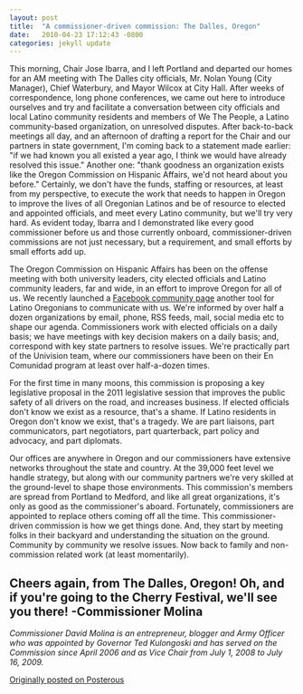 ```yaml
---
layout: post
title:  "A commissioner-driven commission: The Dalles, Oregon"
date:   2010-04-23 17:12:43 -0800
categories: jekyll update
---
```

This morning, Chair Jose Ibarra, and I left Portland and departed our homes for an AM meeting with The Dalles city officials, Mr. Nolan Young (City Manager), Chief Waterbury, and Mayor Wilcox at City Hall. After weeks of correspondence, long phone conferences, we came out here to introduce ourselves and try and facilitate a conversation between city officials and local Latino community residents and members of We The People, a Latino community-based organization, on unresolved disputes. After back-to-back meetings all day, and an afternoon of drafting a report for the Chair and our partners in state government, I'm coming back to a statement made earlier: "if we had known you all existed a year ago, I think we would have already resolved this issue." Another one: "thank goodness an organization exists like the Oregon Commission on Hispanic Affairs, we'd not heard about you before." Certainly, we don't have the funds, staffing or resources, at least from my perspective, to execute the work that needs to happen in Oregon to improve the lives of all Oregonian Latinos and be of resource to elected and appointed officials, and meet every Latino community, but we'll try very hard. As evident today, Ibarra and I demonstrated like every good commissioner before us and those currently onboard, commissioner-driven commissions are not just necessary, but a requirement, and small efforts by small efforts add up.

The Oregon Commission on Hispanic Affairs has been on the offense meeting with both university leaders, city elected officials and Latino community leaders, far and wide, in an effort to improve Oregon for all of us. We recently launched a [Facebook community page](https://m.facebook.com/Oregon-Commission-on-Hispanic-Affairs-109392055761768/?tsid=0.5501654143445194&source=typeahead) another tool for Latino Oregonians to communicate with us. We're informed by over half a dozen organizations by email, phone, RSS feeds, mail, social media etc to shape our agenda. Commissioners work with elected officials on a daily basis; we have meetings with key decision makers on a daily basis; and, correspond with key state partners to resolve issues. We're practically part of the Univision team, where our commissioners have been on their En Comunidad program at least over half-a-dozen times.

For the first time in many moons, this commission is proposing a key legislative proposal in the 2011 legislative session that improves the public safety of all drivers on the road, and increases business. If elected officials don't know we exist as a resource, that's a shame. If Latino residents in Oregon don't know we exist, that's a tragedy. We are part liaisons, part communicators, part negotiators, part quarterback, part policy and advocacy, and part diplomats.

Our offices are anywhere in Oregon and our commissioners have extensive networks throughout the state and country. At the 39,000 feet level we handle strategy, but along with our community partners we're very skilled at the ground-level to shape those environments. This commission's members are spread from Portland to Medford, and like all great organizations, it's only as good as the commissioner's aboard. Fortunately, commissioners are appointed to replace others coming off all the time. This commissioner-driven commission is how we get things done. And, they start by meeting folks in their backyard and understanding the situation on the ground. Community by community we resolve issues. Now back to family and non-commission related work (at least momentarily).

Cheers again, from The Dalles, Oregon! Oh, and if you're going to the Cherry Festival, we'll see you there! -Commissioner Molina
---
*Commissioner David Molina is an entrepreneur, blogger and Army Officer who was appointed by Governor Ted Kulongoski and has served on the Commission since April 2006 and as Vice Chair from July 1, 2008 to July 16, 2009.*

[Originally posted on Posterous](http://molina.posterous.com/)
